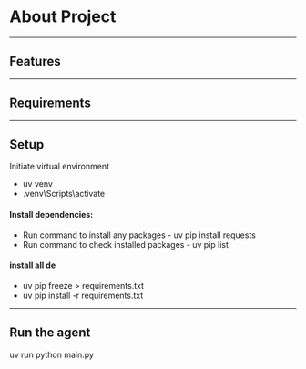 # About Project



---

## Features


---

## Requirements



---

## Setup
 Initiate virtual environment
 - uv venv
 - .venv\Scripts\activate
  #### Install dependencies:  
 - Run command to install any packages - uv pip install requests
 - Run command to check installed packages - uv pip list

 #### install all de
 - uv pip freeze > requirements.txt
 - uv pip install -r requirements.txt


---

## Run the agent
  uv run python main.py
